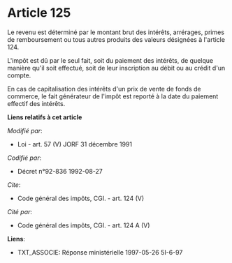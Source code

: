 # Article 125

Le revenu est déterminé par le montant brut des intérêts, arrérages, primes de remboursement ou tous autres produits des
valeurs désignées à l'article 124. 

L'impôt est dû par le seul fait, soit du paiement des intérêts, de quelque manière qu'il soit effectué, soit de leur
inscription au débit ou au crédit d'un compte. 

En cas de capitalisation des intérêts d'un prix de vente de fonds de commerce, le fait générateur de l'impôt est reporté à la
date du paiement effectif des intérêts.

**Liens relatifs à cet article**

_Modifié par_:

  - Loi - art. 57 (V) JORF 31 décembre 1991

_Codifié par_:

  - Décret n°92-836 1992-08-27

_Cite_:

  - Code général des impôts, CGI. - art. 124 (V)

_Cité par_:

  - Code général des impôts, CGI. - art. 124 A (V)

**Liens**:

  - TXT_ASSOCIE: Réponse ministérielle 1997-05-26 5I-6-97
